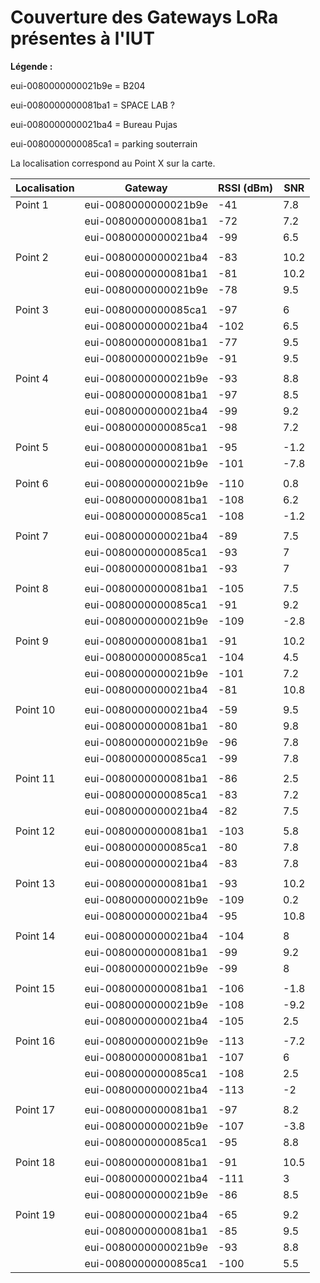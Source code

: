 # Couverture des Gateways LoRa présentes à l'IUT

__Légende :__

eui-0080000000021b9e = B204

eui-0080000000081ba1 = SPACE LAB ?

eui-0080000000021ba4 = Bureau Pujas

eui-0080000000085ca1 = parking souterrain

La localisation correspond au Point X sur la carte.

Localisation|Gateway|RSSI (dBm)|SNR|
-|-|-|-|
Point 1|eui-0080000000021b9e|-41|7.8
||eui-0080000000081ba1|-72|7.2
||eui-0080000000021ba4|-99|6.5
||||
Point 2|eui-0080000000021ba4|-83|10.2
||eui-0080000000081ba1|-81|10.2
||eui-0080000000021b9e|-78|9.5
||||
Point 3|eui-0080000000085ca1|-97|6
||eui-0080000000021ba4|-102|6.5
||eui-0080000000081ba1|-77|9.5
||eui-0080000000021b9e|-91|9.5
||||
Point 4|eui-0080000000021b9e|-93|8.8
||eui-0080000000081ba1|-97|8.5
||eui-0080000000021ba4|-99|9.2
||eui-0080000000085ca1|-98|7.2
||||
Point 5|eui-0080000000081ba1|-95|-1.2
||eui-0080000000021b9e|-101|-7.8
||||
Point 6|eui-0080000000021b9e|-110|0.8
||eui-0080000000081ba1|-108|6.2
||eui-0080000000085ca1|-108|-1.2
||||
Point 7|eui-0080000000021ba4|-89|7.5
||eui-0080000000085ca1|-93|7
||eui-0080000000081ba1|-93|7
||||
Point 8|eui-0080000000081ba1|-105|7.5
||eui-0080000000085ca1|-91|9.2
||eui-0080000000021b9e|-109|-2.8
||||
Point 9|eui-0080000000081ba1|-91|10.2
||eui-0080000000085ca1|-104|4.5
||eui-0080000000021b9e|-101|7.2
||eui-0080000000021ba4|-81|10.8
||||
Point 10|eui-0080000000021ba4|-59|9.5
||eui-0080000000081ba1|-80|9.8
||eui-0080000000021b9e|-96|7.8
||eui-0080000000085ca1|-99|7.8
|||
Point 11|eui-0080000000081ba1|-86|2.5
||eui-0080000000085ca1|-83|7.2
||eui-0080000000021ba4|-82|7.5
|||
Point 12|eui-0080000000081ba1|-103|5.8
||eui-0080000000085ca1|-80|7.8
||eui-0080000000021ba4|-83|7.8
|||
Point 13|eui-0080000000081ba1|-93|10.2
||eui-0080000000021b9e|-109|0.2
||eui-0080000000021ba4|-95|10.8
|||
Point 14|eui-0080000000021ba4|-104|8
||eui-0080000000081ba1|-99|9.2
||eui-0080000000021b9e|-99|8
|||
Point 15|eui-0080000000081ba1|-106|-1.8
||eui-0080000000021b9e|-108|-9.2
||eui-0080000000021ba4|-105|2.5
|||
Point 16|eui-0080000000021b9e|-113|-7.2
||eui-0080000000081ba1|-107|6
||eui-0080000000085ca1|-108|2.5
||eui-0080000000021ba4|-113|-2
|||
Point 17|eui-0080000000081ba1|-97|8.2
||eui-0080000000021b9e|-107|-3.8
||eui-0080000000085ca1|-95|8.8
|||
Point 18|eui-0080000000081ba1|-91|10.5
||eui-0080000000021ba4|-111|3
||eui-0080000000021b9e|-86|8.5
|||
Point 19|eui-0080000000021ba4|-65|9.2
||eui-0080000000081ba1|-85|9.5
||eui-0080000000021b9e|-93|8.8
||eui-0080000000085ca1|-100|5.5
